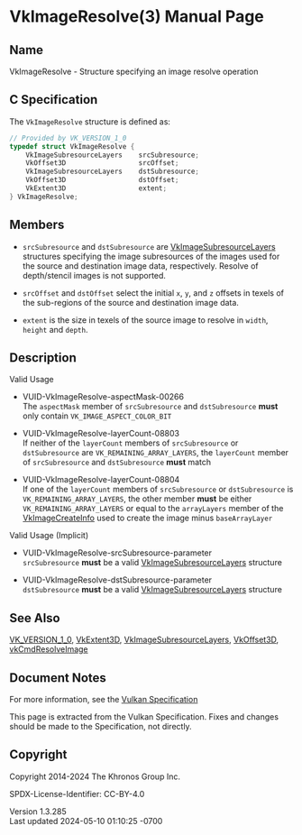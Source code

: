 # VkImageResolve(3) Manual Page

## Name

VkImageResolve - Structure specifying an image resolve operation



## <a href="#_c_specification" class="anchor"></a>C Specification

The `VkImageResolve` structure is defined as:

``` c
// Provided by VK_VERSION_1_0
typedef struct VkImageResolve {
    VkImageSubresourceLayers    srcSubresource;
    VkOffset3D                  srcOffset;
    VkImageSubresourceLayers    dstSubresource;
    VkOffset3D                  dstOffset;
    VkExtent3D                  extent;
} VkImageResolve;
```

## <a href="#_members" class="anchor"></a>Members

- `srcSubresource` and `dstSubresource` are
  [VkImageSubresourceLayers](https://registry.khronos.org/vulkan/specs/1.3-extensions/man/html/VkImageSubresourceLayers.html) structures
  specifying the image subresources of the images used for the source
  and destination image data, respectively. Resolve of depth/stencil
  images is not supported.

- `srcOffset` and `dstOffset` select the initial `x`, `y`, and `z`
  offsets in texels of the sub-regions of the source and destination
  image data.

- `extent` is the size in texels of the source image to resolve in
  `width`, `height` and `depth`.

## <a href="#_description" class="anchor"></a>Description

Valid Usage

- <a href="#VUID-VkImageResolve-aspectMask-00266"
  id="VUID-VkImageResolve-aspectMask-00266"></a>
  VUID-VkImageResolve-aspectMask-00266  
  The `aspectMask` member of `srcSubresource` and `dstSubresource`
  **must** only contain `VK_IMAGE_ASPECT_COLOR_BIT`

- <a href="#VUID-VkImageResolve-layerCount-08803"
  id="VUID-VkImageResolve-layerCount-08803"></a>
  VUID-VkImageResolve-layerCount-08803  
  If neither of the `layerCount` members of `srcSubresource` or
  `dstSubresource` are `VK_REMAINING_ARRAY_LAYERS`, the `layerCount`
  member of `srcSubresource` and `dstSubresource` **must** match

- <a href="#VUID-VkImageResolve-layerCount-08804"
  id="VUID-VkImageResolve-layerCount-08804"></a>
  VUID-VkImageResolve-layerCount-08804  
  If one of the `layerCount` members of `srcSubresource` or
  `dstSubresource` is `VK_REMAINING_ARRAY_LAYERS`, the other member
  **must** be either `VK_REMAINING_ARRAY_LAYERS` or equal to the
  `arrayLayers` member of the
  [VkImageCreateInfo](https://registry.khronos.org/vulkan/specs/1.3-extensions/man/html/VkImageCreateInfo.html) used to create the image
  minus `baseArrayLayer`

Valid Usage (Implicit)

- <a href="#VUID-VkImageResolve-srcSubresource-parameter"
  id="VUID-VkImageResolve-srcSubresource-parameter"></a>
  VUID-VkImageResolve-srcSubresource-parameter  
  `srcSubresource` **must** be a valid
  [VkImageSubresourceLayers](https://registry.khronos.org/vulkan/specs/1.3-extensions/man/html/VkImageSubresourceLayers.html) structure

- <a href="#VUID-VkImageResolve-dstSubresource-parameter"
  id="VUID-VkImageResolve-dstSubresource-parameter"></a>
  VUID-VkImageResolve-dstSubresource-parameter  
  `dstSubresource` **must** be a valid
  [VkImageSubresourceLayers](https://registry.khronos.org/vulkan/specs/1.3-extensions/man/html/VkImageSubresourceLayers.html) structure

## <a href="#_see_also" class="anchor"></a>See Also

[VK_VERSION_1_0](https://registry.khronos.org/vulkan/specs/1.3-extensions/man/html/VK_VERSION_1_0.html), [VkExtent3D](https://registry.khronos.org/vulkan/specs/1.3-extensions/man/html/VkExtent3D.html),
[VkImageSubresourceLayers](https://registry.khronos.org/vulkan/specs/1.3-extensions/man/html/VkImageSubresourceLayers.html),
[VkOffset3D](https://registry.khronos.org/vulkan/specs/1.3-extensions/man/html/VkOffset3D.html),
[vkCmdResolveImage](https://registry.khronos.org/vulkan/specs/1.3-extensions/man/html/vkCmdResolveImage.html)

## <a href="#_document_notes" class="anchor"></a>Document Notes

For more information, see the <a
href="https://registry.khronos.org/vulkan/specs/1.3-extensions/html/vkspec.html#VkImageResolve"
target="_blank" rel="noopener">Vulkan Specification</a>

This page is extracted from the Vulkan Specification. Fixes and changes
should be made to the Specification, not directly.

## <a href="#_copyright" class="anchor"></a>Copyright

Copyright 2014-2024 The Khronos Group Inc.

SPDX-License-Identifier: CC-BY-4.0

Version 1.3.285  
Last updated 2024-05-10 01:10:25 -0700

